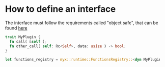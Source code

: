 # How to define an interface
The interface must follow the requirements called "object safe", that can be found [here](https://doc.rust-lang.org/reference/items/traits.html#object-safety)

```rust
trait MyPlugin {
  fn call( &self );
  fn other_call( self: Rc<Self>, data: usize ) -> bool;
}

let functions_registry = nyx::runtime::FunctionsRegistry::<dyn MyPlugin>::new();
```